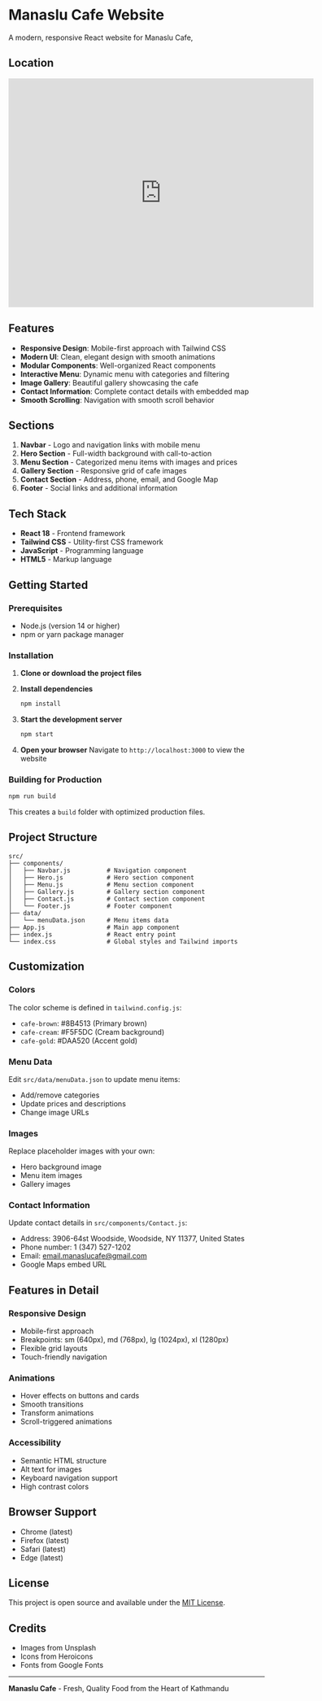 # Manaslu Cafe Website

A modern, responsive React website for Manaslu Cafe, 

## Location

<iframe src="https://www.google.com/maps/embed?pb=!1m18!1m12!1m3!1d408.0911409096045!2d-73.90035088635268!3d40.74613567997584!2m3!1f0!2f0!3f0!3m2!1i1024!2i768!4f13.1!3m3!1m2!1s0x89c25fc30e6f9aeb%3A0x4aab272435307ec7!2sManaslu%20Cafe!5e1!3m2!1sen!2snp!4v1758079147490!5m2!1sen!2snp" width="600" height="450" style="border:0;" allowfullscreen="" loading="lazy" referrerpolicy="no-referrer-when-downgrade"></iframe>

## Features

- **Responsive Design**: Mobile-first approach with Tailwind CSS
- **Modern UI**: Clean, elegant design with smooth animations
- **Modular Components**: Well-organized React components
- **Interactive Menu**: Dynamic menu with categories and filtering
- **Image Gallery**: Beautiful gallery showcasing the cafe
- **Contact Information**: Complete contact details with embedded map
- **Smooth Scrolling**: Navigation with smooth scroll behavior

## Sections

1. **Navbar** - Logo and navigation links with mobile menu
2. **Hero Section** - Full-width background with call-to-action
3. **Menu Section** - Categorized menu items with images and prices
4. **Gallery Section** - Responsive grid of cafe images
5. **Contact Section** - Address, phone, email, and Google Map
6. **Footer** - Social links and additional information

## Tech Stack

- **React 18** - Frontend framework
- **Tailwind CSS** - Utility-first CSS framework
- **JavaScript** - Programming language
- **HTML5** - Markup language

## Getting Started

### Prerequisites

- Node.js (version 14 or higher)
- npm or yarn package manager

### Installation

1. **Clone or download the project files**

2. **Install dependencies**
   ```bash
   npm install
   ```

3. **Start the development server**
   ```bash
   npm start
   ```

4. **Open your browser**
   Navigate to `http://localhost:3000` to view the website

### Building for Production

```bash
npm run build
```

This creates a `build` folder with optimized production files.

## Project Structure

```
src/
├── components/
│   ├── Navbar.js          # Navigation component
│   ├── Hero.js            # Hero section component
│   ├── Menu.js            # Menu section component
│   ├── Gallery.js         # Gallery section component
│   ├── Contact.js         # Contact section component
│   └── Footer.js          # Footer component
├── data/
│   └── menuData.json      # Menu items data
├── App.js                 # Main app component
├── index.js               # React entry point
└── index.css              # Global styles and Tailwind imports
```

## Customization

### Colors
The color scheme is defined in `tailwind.config.js`:
- `cafe-brown`: #8B4513 (Primary brown)
- `cafe-cream`: #F5F5DC (Cream background)
- `cafe-gold`: #DAA520 (Accent gold)

### Menu Data
Edit `src/data/menuData.json` to update menu items:
- Add/remove categories
- Update prices and descriptions
- Change image URLs

### Images
Replace placeholder images with your own:
- Hero background image
- Menu item images
- Gallery images

### Contact Information
Update contact details in `src/components/Contact.js`:
- Address: 3906-64st Woodside, Woodside, NY 11377, United States
- Phone number: 1 (347) 527-1202
- Email: email.manaslucafe@gmail.com
- Google Maps embed URL

## Features in Detail

### Responsive Design
- Mobile-first approach
- Breakpoints: sm (640px), md (768px), lg (1024px), xl (1280px)
- Flexible grid layouts
- Touch-friendly navigation

### Animations
- Hover effects on buttons and cards
- Smooth transitions
- Transform animations
- Scroll-triggered animations

### Accessibility
- Semantic HTML structure
- Alt text for images
- Keyboard navigation support
- High contrast colors

## Browser Support

- Chrome (latest)
- Firefox (latest)
- Safari (latest)
- Edge (latest)

## License

This project is open source and available under the [MIT License](LICENSE).

## Credits

- Images from Unsplash
- Icons from Heroicons
- Fonts from Google Fonts

---

**Manaslu Cafe** - Fresh, Quality Food from the Heart of Kathmandu
